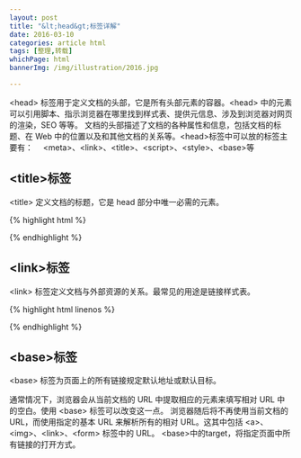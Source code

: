 ```yaml
---
layout: post
title: "&lt;head&gt;标签详解"
date: 2016-03-10
categories: article html
tags: [整理,转载]
whichPage: html
bannerImg: /img/illustration/2016.jpg

---
```


&lt;head&gt; 标签用于定义文档的头部，它是所有头部元素的容器。&lt;head&gt; 中的元素可以引用脚本、指示浏览器在哪里找到样式表、提供元信息、涉及到浏览器对网页的渲染，SEO 等等。
文档的头部描述了文档的各种属性和信息，包括文档的标题、在 Web 中的位置以及和其他文档的关系等。&lt;head&gt;标签中可以放的标签主要有：　 &lt;meta&gt;、&lt;link&gt;、&lt;title&gt;、&lt;script&gt;、&lt;style&gt;、&lt;base&gt;等



## &lt;title&gt;标签

&lt;title&gt; 定义文档的标题，它是 head 部分中唯一必需的元素。

{% highlight  html  %}

<head>
    <title>文档标题</title>
</head>

{% endhighlight %}

## &lt;link&gt;标签  

&lt;link&gt; 标签定义文档与外部资源的关系。最常见的用途是链接样式表。


{% highlight html linenos %}

<head>
    <link rel="stylesheet" type="text/css" href="demo.css" />
</head>

{% endhighlight %}


## &lt;base&gt;标签

&lt;base&gt; 标签为页面上的所有链接规定默认地址或默认目标。

通常情况下，浏览器会从当前文档的 URL 中提取相应的元素来填写相对 URL 中的空白。使用 &lt;base&gt; 标签可以改变这一点。
浏览器随后将不再使用当前文档的 URL，而使用指定的基本 URL 来解析所有的相对 URL。这其中包括 &lt;a&gt;、&lt;img&gt;、&lt;link&gt;、&lt;form&gt; 标签中的 URL。
&lt;base&gt;中的target，将指定页面中所有链接的打开方式。





